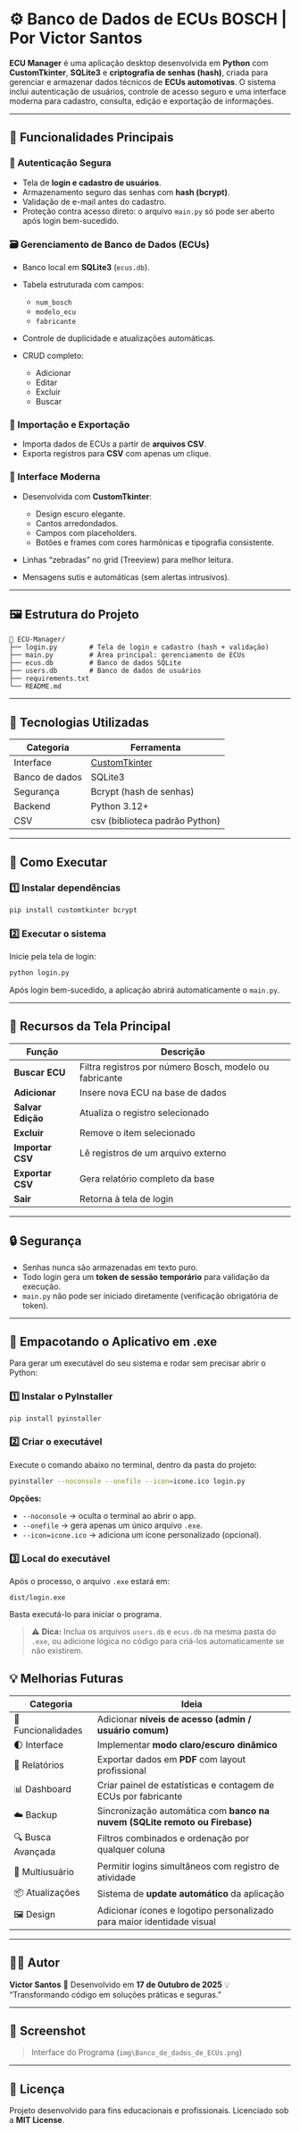 # ⚙️ Banco de Dados de ECUs BOSCH | Por Victor Santos

**ECU Manager** é uma aplicação desktop desenvolvida em **Python** com **CustomTkinter**, **SQLite3** e **criptografia de senhas (hash)**, criada para gerenciar e armazenar dados técnicos de **ECUs automotivas**.
O sistema inclui autenticação de usuários, controle de acesso seguro e uma interface moderna para cadastro, consulta, edição e exportação de informações.

---

## 🧩 Funcionalidades Principais

### 🔐 Autenticação Segura

* Tela de **login e cadastro de usuários**.
* Armazenamento seguro das senhas com **hash (bcrypt)**.
* Validação de e-mail antes do cadastro.
* Proteção contra acesso direto: o arquivo `main.py` só pode ser aberto após login bem-sucedido.

### 🗃️ Gerenciamento de Banco de Dados (ECUs)

* Banco local em **SQLite3** (`ecus.db`).
* Tabela estruturada com campos:

  * `num_bosch`
  * `modelo_ecu`
  * `fabricante`
* Controle de duplicidade e atualizações automáticas.
* CRUD completo:

  * Adicionar
  * Editar
  * Excluir
  * Buscar

### 📁 Importação e Exportação

* Importa dados de ECUs a partir de **arquivos CSV**.
* Exporta registros para **CSV** com apenas um clique.

### 🎨 Interface Moderna

* Desenvolvida com **CustomTkinter**:

  * Design escuro elegante.
  * Cantos arredondados.
  * Campos com placeholders.
  * Botões e frames com cores harmônicas e tipografia consistente.
* Linhas “zebradas” no grid (Treeview) para melhor leitura.
* Mensagens sutis e automáticas (sem alertas intrusivos).

---

## 🖼️ Estrutura do Projeto

```
📂 ECU-Manager/
├── login.py        # Tela de login e cadastro (hash + validação)
├── main.py         # Área principal: gerenciamento de ECUs
├── ecus.db         # Banco de dados SQLite
├── users.db        # Banco de dados de usuários
├── requirements.txt
└── README.md
```

---

## 🧠 Tecnologias Utilizadas

| Categoria      | Ferramenta                                                      |
| -------------- | --------------------------------------------------------------- |
| Interface      | [CustomTkinter](https://github.com/TomSchimansky/CustomTkinter) |
| Banco de dados | SQLite3                                                         |
| Segurança      | Bcrypt (hash de senhas)                                         |
| Backend        | Python 3.12+                                                    |
| CSV            | csv (biblioteca padrão Python)                                  |

---

## 🚀 Como Executar

### 1️⃣ Instalar dependências

```bash
pip install customtkinter bcrypt
```

### 2️⃣ Executar o sistema

Inicie pela tela de login:

```bash
python login.py
```

Após login bem-sucedido, a aplicação abrirá automaticamente o `main.py`.

---

## 🧰 Recursos da Tela Principal

| Função            | Descrição                                               |
| ----------------- | ------------------------------------------------------- |
| **Buscar ECU**    | Filtra registros por número Bosch, modelo ou fabricante |
| **Adicionar**     | Insere nova ECU na base de dados                        |
| **Salvar Edição** | Atualiza o registro selecionado                         |
| **Excluir**       | Remove o item selecionado                               |
| **Importar CSV**  | Lê registros de um arquivo externo                      |
| **Exportar CSV**  | Gera relatório completo da base                         |
| **Sair**          | Retorna à tela de login                                 |

---

## 🔒 Segurança

* Senhas nunca são armazenadas em texto puro.
* Todo login gera um **token de sessão temporário** para validação da execução.
* `main.py` não pode ser iniciado diretamente (verificação obrigatória de token).

---

## 🧱 Empacotando o Aplicativo em .exe

Para gerar um executável do seu sistema e rodar sem precisar abrir o Python:

### 1️⃣ Instalar o **PyInstaller**

```bash
pip install pyinstaller
```

### 2️⃣ Criar o executável

Execute o comando abaixo no terminal, dentro da pasta do projeto:

```bash
pyinstaller --noconsole --onefile --icon=icone.ico login.py
```

**Opções:**

* `--noconsole` → oculta o terminal ao abrir o app.
* `--onefile` → gera apenas um único arquivo `.exe`.
* `--icon=icone.ico` → adiciona um ícone personalizado (opcional).

### 3️⃣ Local do executável

Após o processo, o arquivo `.exe` estará em:

```
dist/login.exe
```

Basta executá-lo para iniciar o programa.

> ⚠️ **Dica:** Inclua os arquivos `users.db` e `ecus.db` na mesma pasta do `.exe`, ou adicione lógica no código para criá-los automaticamente se não existirem.


## 💡 Melhorias Futuras

| Categoria          | Ideia                                                                       |
| ------------------ | --------------------------------------------------------------------------- |
| 🔧 Funcionalidades | Adicionar **níveis de acesso (admin / usuário comum)**                      |
| 🌓 Interface       | Implementar **modo claro/escuro dinâmico**                                  |
| 🧾 Relatórios      | Exportar dados em **PDF** com layout profissional                           |
| 📊 Dashboard       | Criar painel de estatísticas e contagem de ECUs por fabricante              |
| ☁️ Backup          | Sincronização automática com **banco na nuvem (SQLite remoto ou Firebase)** |
| 🔍 Busca Avançada  | Filtros combinados e ordenação por qualquer coluna                          |
| 👥 Multiusuário    | Permitir logins simultâneos com registro de atividade                       |
| 📦 Atualizações    | Sistema de **update automático** da aplicação                               |
| 🖼️ Design         | Adicionar ícones e logotipo personalizado para maior identidade visual      |

---

## 👨‍💻 Autor

**Victor Santos**
📅 Desenvolvido em **17 de Outubro de 2025**
💡 “Transformando código em soluções práticas e seguras.”

---

## 📸 Screenshot 

> Interface do Programa (`img\Banco_de_dados_de_ECUs.png`)

---

## 📜 Licença

Projeto desenvolvido para fins educacionais e profissionais.
Licenciado sob a **MIT License**.



